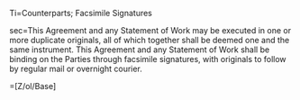 Ti=Counterparts; Facsimile Signatures

sec=This Agreement and any Statement of Work may be executed in one or more duplicate originals, all of which together shall be deemed one and the same instrument. This Agreement and any Statement of Work shall be binding on the Parties through facsimile signatures, with originals to follow by regular mail or overnight courier.

=[Z/ol/Base]
